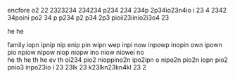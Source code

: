 encfore  o2 22 2323234 234234 p234 234 234p 2p34io23n4io i 23 4 2342 34poini po2 34 p p234 p2 p34 2p3 pioii23iinio2i3o4  23 

he 
he

family  iopn ipnip nip enip pin wipn wep inpi now inpowp inopin own ipown pio npiow nipow niop niopw ino niow niowei no   
      he 
        th
          he
            th 
              he ev th oi234 pio2 nioppino2n ipo2ipn o nipo2n pio2n iopn pio2 pnio3 inpo23io i 23 23lk 23 k23lkn23kn4kl 23 2
